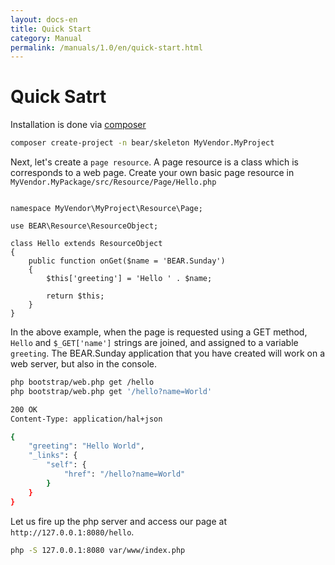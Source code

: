 ```yaml
---
layout: docs-en
title: Quick Start
category: Manual
permalink: /manuals/1.0/en/quick-start.html
---
```

# Quick Satrt

Installation is done via [composer](http://getcomposer.org)

```bash
composer create-project -n bear/skeleton MyVendor.MyProject
```

Next, let's create a `page resource`. A page resource is a class which is corresponds to a web page.
Create your own basic page resource in `MyVendor.MyPackage/src/Resource/Page/Hello.php`

```php?start_inline

namespace MyVendor\MyProject\Resource\Page;

use BEAR\Resource\ResourceObject;

class Hello extends ResourceObject
{
    public function onGet($name = 'BEAR.Sunday')
    {
        $this['greeting'] = 'Hello ' . $name;

        return $this;
    }
}
```

In the above example, when the page is requested using a GET method, `Hello` and `$_GET['name']` strings are joined, and assigned to a variable `greeting`.
The BEAR.Sunday application that you have created will work on a web server, but also in the console.

```bash
php bootstrap/web.php get /hello
php bootstrap/web.php get '/hello?name=World'

200 OK
Content-Type: application/hal+json

{
    "greeting": "Hello World",
    "_links": {
        "self": {
            "href": "/hello?name=World"
        }
    }
}
```

Let us fire up the php server and access our page at `http://127.0.0.1:8080/hello`.

```bash
php -S 127.0.0.1:8080 var/www/index.php
```
